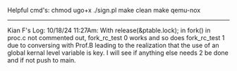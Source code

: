 Helpful cmd's:
chmod ugo+x ./sign.pl
make clean
make qemu-nox

______________________________________________________________________________________________________________
Kian F's Log:
10/18/24 11:27Am: With release(&ptable.lock); in fork() in proc.c not commented out, fork_rc_test 0 works and so does 
fork_rc_test 1 due to conversing with Prof.B leading to the realization that the use of an global kernal level variable is key. I will see if 
anything else needs 2 be done and if not push to main.
